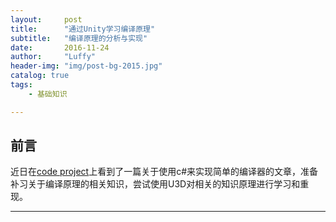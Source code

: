 ```yaml
---
layout:     post
title:      "通过Unity学习编译原理"
subtitle:   "编译原理的分析与实现"
date:       2016-11-24
author:     "Luffy"
header-img: "img/post-bg-2015.jpg"
catalog: true
tags:
    - 基础知识

---
```



## 前言


  近日在[code project](http://www.codeproject.com/Articles/272494/Implementing-Programming-Languages-using-Csharp)上看到了一篇关于使用c#来实现简单的编译器的文章，准备补习关于编译原理的相关知识，尝试使用U3D对相关的知识原理进行学习和重现。



---







